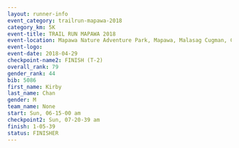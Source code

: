 ```yaml
---
layout: runner-info 
event_category: trailrun-mapawa-2018 
category_km: 5K 
event-title: TRAIL RUN MAPAWA 2018 
event-location: Mapawa Nature Adventure Park, Mapawa, Malasag Cugman, Cagayan de Oro Philippines 
event-logo: 
event-date: 2018-04-29 
checkpoint-name2: FINISH (T-2) 
overall_rank: 79
gender_rank: 44
bib: 5086
first_name: Kirby
last_name: Chan
gender: M
team_name: None
start: Sun, 06-15-00 am
checkpoint2: Sun, 07-20-39 am
finish: 1-05-39
status: FINISHER
---
```

